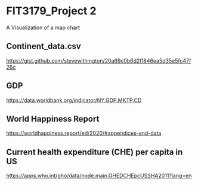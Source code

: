 # FIT3179_Project 2
A Visualization of a map chart


## Continent_data.csv
https://gist.github.com/stevewithington/20a69c0b6d2ff846ea5d35e5fc47f26c

## GDP
https://data.worldbank.org/indicator/NY.GDP.MKTP.CD

## World Happiness Report
https://worldhappiness.report/ed/2020/#appendices-and-data

## Current health expenditure (CHE) per capita in US
https://apps.who.int/gho/data/node.main.GHEDCHEpcUSSHA2011?lang=en